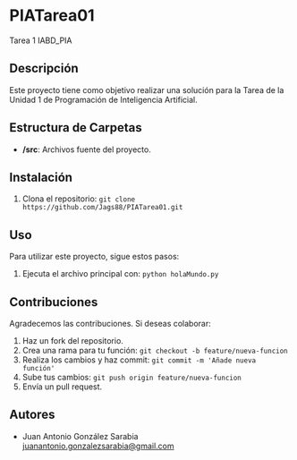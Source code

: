 # PIATarea01
Tarea 1 IABD_PIA

## Descripción
Este proyecto tiene como objetivo realizar una solución para la Tarea de la Unidad 1 de Programación de Inteligencia Artificial.

## Estructura de Carpetas
- **/src**: Archivos fuente del proyecto.

## Instalación
1. Clona el repositorio: `git clone https://github.com/Jags88/PIATarea01.git`

## Uso
Para utilizar este proyecto, sigue estos pasos:
1. Ejecuta el archivo principal con: `python holaMundo.py`

## Contribuciones
Agradecemos las contribuciones. Si deseas colaborar:
1. Haz un fork del repositorio.
2. Crea una rama para tu función: `git checkout -b feature/nueva-funcion`
3. Realiza los cambios y haz commit: `git commit -m 'Añade nueva función'`
4. Sube tus cambios: `git push origin feature/nueva-funcion`
5. Envía un pull request.

## Autores
- Juan Antonio González Sarabia <juanantonio.gonzalezsarabia@gmail.com>

